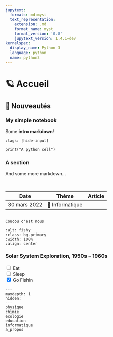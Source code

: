 ```yaml
---
jupytext:
  formats: md:myst
  text_representation:
    extension: .md
    format_name: myst
    format_version: '0.8'
    jupytext_version: 1.4.1+dev
kernelspec:
  display_name: Python 3
  language: python
  name: python3
---
```



# 🪐 Accueil

## 📑 Nouveautés

### My simple notebook

Some **intro markdown**!

```{code-cell} ipython3
:tags: [hide-input]

print("A python cell")
```

### A section

And some more markdown...


<br>

|            Date             |        Thème        |         Article         |
|:---------------------------:|:-------------------:|:-----------------------:|
|        30 mars 2022         |   🐍 Informatique   |  [](python/shareware)   |


```{sidebar} A code example

Coucou c'est nous
```

```{image} _medias/runner.png
:alt: fishy
:class: bg-primary
:width: 100%
:align: center
```

### Solar System Exploration, 1950s – 1960s
<input type="checkbox"> Eat <br>
<input type="checkbox"> Sleep <br>
<input type="checkbox" checked> Go Fishin <br>


```{toctree}
---
maxdepth: 1
hidden:
---
physique
chimie
ecologie
education
informatique
a_propos
```
